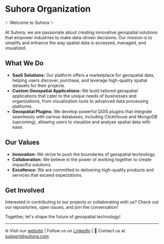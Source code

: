 # Suhora Organization

✨ Welcome to Suhora ✨

At Suhora, we are passionate about creating innovative geospatial solutions that empower industries to make data-driven decisions. Our mission is to simplify and enhance the way spatial data is accessed, managed, and visualized.

## What We Do

- **SaaS Solutions:** Our platform offers a marketplace for geospatial data, helping users discover, purchase, and leverage high-quality spatial datasets for their projects.
- **Custom Geospatial Applications:** We build tailored geospatial applications that cater to the unique needs of businesses and organizations, from visualization tools to advanced data processing platforms.
- **Geospatial Plugins:** We develop powerful QGIS plugins that integrate seamlessly with various databases, including ClickHouse and MongoDB (upcoming), allowing users to visualize and analyze spatial data with ease.

## Our Values

- **Innovation:** We strive to push the boundaries of geospatial technology.
- **Collaboration:** We believe in the power of working together to create impactful solutions.
- **Excellence:** We are committed to delivering high-quality products and services that exceed expectations.

## Get Involved

Interested in contributing to our projects or collaborating with us? Check out our repositories, open issues, and join the conversation!

Together, let's shape the future of geospatial technology!

---

🌐 Visit our [website](https://suhora.com) | Follow us on [LinkedIn]([https://twitter.com/suhora](https://www.linkedin.com/company/suhora/mycompany/)) | 📧 Contact us at [support@suhora.com](mailto:support@suhora.com)
